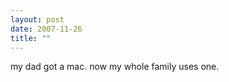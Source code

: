 ```yaml
---
layout: post
date: 2007-11-26
title: ""
---
```

 my dad got a mac. now my whole family uses one.</p>